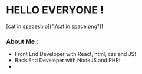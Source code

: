 # HELLO EVERYONE !
[cat in spaceship]("./cat in space.png")!
### About Me : 

- Front End Developer with React, html, css and JS!
- Back End Developer with NodeJS and PHP!
- 


